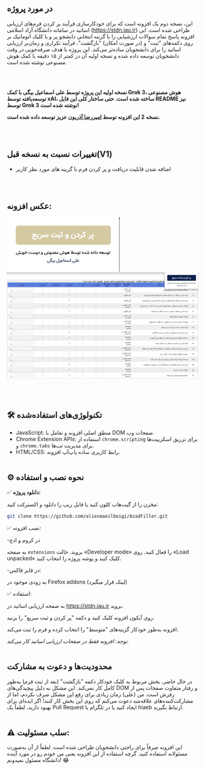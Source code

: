 ##  در مورد پروژه

این، نسخه دوم یک افزونه است که برای خودکارسازی فرآیند پر کردن فرم‌های ارزیابی اساتید در سامانه دانشگاه آزاد اسلامی (https://stdn.iau.ir) طراحی شده است. این افزونه پاسخ تمام سوالات ارزشیابی را با گزینه انتخابی دانشجو پر و با کلیک اتوماتیک بر روی دکمه‌های "ثبت" و (در صورت امکان) "بازگشت"، فرآیند تکراری و زمان‌بر ارزیابی اساتید را برای دانشجویان ساده‌تر می‌کند. این پروژه با هدف صرفه‌جویی در وقت دانشجویان توسعه داده شده و نسخه اولیه آن در کمتر از ۱۵ دقیقه با کمک هوش مصنوعی نوشته شده است.

<br><br>


**نسخه اولیه این پروژه توسط علی اسماعیل بیگی با کمک Grok 3، هوش مصنوعی توسعه‌یافته توسط xAI، ساخته شده است. حتی ساختار کلی این فایل README نیز توسط Grok 3 نوشته شده است!**

**نسخه 2 این افزونه توسط [امیررضا آذریون](https://github.com/amirrrreza1) عزیز توسعه داده شده است.**


<br><br>

## تغییرات نسبت به نسخه قبل(V1)
- اضافه شدن قابلیت دریافت و پر کردن فرم با گزینه های مورد نظر کاربر


<br><br>

## عکس افزونه:

![Screenshot 1](https://github.com/aliesmaeilbeigi/AzadFiller/blob/main/Screenshots/0.jpg ) 
![Screenshot 1](https://github.com/aliesmaeilbeigi/AzadFiller/blob/main/Screenshots/1.jpg )




<br><br>

## 🛠 تکنولوژی‌های استفاده‌شده

- JavaScript: منطق اصلی افزونه و تعامل با DOM صفحات وب.
- Chrome Extension APIs: استفاده از `chrome.scripting` برای تزریق اسکریپت‌ها و `chrome.tabs` برای مدیریت تب‌ها.
- HTML/CSS: رابط کاربری ساده پاپ‌آپ افزونه.
<br><br>
## ⚙️ نحوه نصب و استفاده

✅ **دانلود پروژه:**

مخزن را از گیت‌هاب کلون کنید یا فایل زیپ را دانلود و اکسترکت کنید:
  
  ```bash
  git clone https://github.com/aliesmaeilbeigi/AzadFiller.git
  ```
✅ نصب افزونه:

-در کروم و ادج

  به صفحه `extensions` بروید. حالت «Developer mode» را فعال کنید. روی «Load unpacked» کلیک کنید و پوشه پروژه را انتخاب کنید.
  



-در فایر فاکس:
  
  به زودی موجود در Firefox addons (لینک قرار میگیرد)


✅ استفاده:

به صفحه ارزیابی اساتید در https://stdn.iau.ir بروید.

روی آیکون افزونه کلیک کنید و دکمه "پر کردن و ثبت سریع" را بزنید.

افزونه به‌طور خودکار گزینه‌های "متوسط" را انتخاب کرده و فرم را ثبت می‌کند.

*توجه: افزونه فقط در صفحات ارزیابی اساتید کار می‌کند.*
<br><br>
## محدودیت‌ها و دعوت به مشارکت

در حال حاضر، بخش مربوط به کلیک خودکار دکمه "بازگشت" (بعد از ثبت فرم) به‌طور کامل کار نمی‌کند. این مشکل به دلیل پیچیدگی‌های DOM و رفتار متفاوت صفحات پس از رفرش است. من (علی) زمان زیادی برای رفع این مشکل صرف نکردم، اما از مشارکت‌کننده‌های علاقه‌مند دعوت می‌کنم که روی این بخش کار کنند! اگر ایده‌ای برای بهبود دارید، لطفاً یک Pull Request ایجاد کنید یا در تلگرام با hiaeb ارتباط بگیرید.
<br><br>
## ⚠️ سلب مسئولیت:

این افزونه صرفاً برای راحتی دانشجویان طراحی شده است. لطفاً از آن به‌صورت مسئولانه استفاده کنید. گرچه استفاده از این افزونه یعنی من خودم رو در مورد آینده دانشگاه مسئول نمیدونم! 😂
